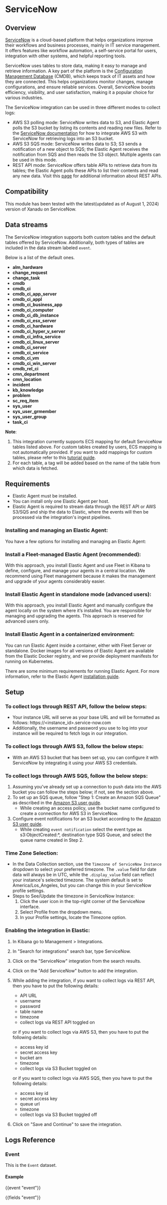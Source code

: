 # ServiceNow

## Overview

[ServiceNow](https://www.servicenow.com/?state=seamless) is a cloud-based platform that helps organizations improve their workflows and business processes, mainly in IT service management. It offers features like workflow automation, a self-service portal for users, integration with other systems, and helpful reporting tools.

ServiceNow uses tables to store data, making it easy to manage and retrieve information. A key part of the platform is the [Configuration Management Database](https://www.servicenow.com/products/servicenow-platform/configuration-management-database.html) (CMDB), which keeps track of IT assets and how they are connected. This helps organizations monitor changes, manage configurations, and ensure reliable services. Overall, ServiceNow boosts efficiency, visibility, and user satisfaction, making it a popular choice for various industries.

The ServiceNow integration can be used in three different modes to collect logs:
- AWS S3 polling mode: ServiceNow writes data to S3, and Elastic Agent polls the S3 bucket by listing its contents and reading new files. Refer to the [ServiceNow documentation](https://www.servicenow.com/community/now-platform-forum/aws-s3-integration-with-servicenow/td-p/1121852) for how to integrate AWS S3 with ServiceNow for retrieving logs into an S3 bucket.
- AWS S3 SQS mode: ServiceNow writes data to S3; S3 sends a notification of a new object to SQS; the Elastic Agent receives the notification from SQS and then reads the S3 object. Multiple agents can be used in this mode.
- REST API mode: ServiceNow offers table APIs to retrieve data from its tables; the Elastic Agent polls these APIs to list their contents and read any new data. Visit this [page](https://developer.servicenow.com/dev.do#!/reference/api/washingtondc/rest/c_TableAPI#table-GET) for additional information about REST APIs.

## Compatibility

This module has been tested with the latest(updated as of August 1, 2024) version of Xanadu on ServiceNow.

## Data streams

The ServiceNow integration supports both custom tables and the default tables offered by ServiceNow. Additionally, both types of tables are included in the data stream labeled `event`.

Below is a list of the default ones.

- **alm_hardware**
- **change_request**
- **change_task**
- **cmdb**
- **cmdb_ci**
- **cmdb_ci_app_server**
- **cmdb_ci_appl**
- **cmdb_ci_business_app**
- **cmdb_ci_computer**
- **cmdb_ci_db_instance**
- **cmdb_ci_esx_server**
- **cmdb_ci_hardware**
- **cmdb_ci_hyper_v_server**
- **cmdb_ci_infra_service**
- **cmdb_ci_linux_server**
- **cmdb_ci_server**
- **cmdb_ci_service**
- **cmdb_ci_vm**
- **cmdb_ci_win_server**
- **cmdb_rel_ci**
- **cmn_department**
- **cmn_location**
- **incident**
- **kb_knowledge**
- **problem**
- **sc_req_item**
- **sys_user**
- **sys_user_grmember**
- **sys_user_group**
- **task_ci**

**Note**:

1. This integration currently supports ECS mapping for default ServiceNow tables listed above. For custom tables created by users, ECS mapping is not automatically provided. If you want to add mappings for custom tables, please refer to this [tutorial guide](https://www.elastic.co/guide/en/fleet/current/data-streams-pipeline-tutorial.html).
2. For each table, a tag will be added based on the name of the table from which data is fetched.

## Requirements

- Elastic Agent must be installed.
- You can install only one Elastic Agent per host.
- Elastic Agent is required to stream data through the REST API or AWS S3/SQS and ship the data to Elastic, where the events will then be processed via the integration's ingest pipelines.

### Installing and managing an Elastic Agent:

You have a few options for installing and managing an Elastic Agent:

### Install a Fleet-managed Elastic Agent (recommended):

With this approach, you install Elastic Agent and use Fleet in Kibana to define, configure, and manage your agents in a central location. We recommend using Fleet management because it makes the management and upgrade of your agents considerably easier.

### Install Elastic Agent in standalone mode (advanced users):

With this approach, you install Elastic Agent and manually configure the agent locally on the system where it’s installed. You are responsible for managing and upgrading the agents. This approach is reserved for advanced users only.

### Install Elastic Agent in a containerized environment:

You can run Elastic Agent inside a container, either with Fleet Server or standalone. Docker images for all versions of Elastic Agent are available from the Elastic Docker registry, and we provide deployment manifests for running on Kubernetes.

There are some minimum requirements for running Elastic Agent. For more information, refer to the Elastic Agent [installation guide](https://www.elastic.co/guide/en/fleet/current/elastic-agent-installation.html).

## Setup

### To collect logs through REST API, follow the below steps:

- Your instance URL will serve as your base URL and will be formatted as follows: https://\<instance_id\>.service-now.com
- Additionally, the username and password you use to log into your instance will be required to fetch logs in our integration.

### To collect logs through AWS S3, follow the below steps:

- With an AWS S3 bucket that has been set up, you can configure it with ServiceNow by integrating it using your AWS S3 credentials.

### To collect logs through AWS SQS, follow the below steps:

1. Assuming you've already set up a connection to push data into the AWS bucket you can follow the steps below; if not, see the section above.
2. To set up an SQS queue, follow "Step 1: Create an Amazon SQS Queue" as described in the [Amazon S3 user guide](https://docs.aws.amazon.com/AmazonS3/latest/userguide/ways-to-add-notification-config-to-bucket.html).
   - While creating an access policy, use the bucket name configured to create a connection for AWS S3 in ServiceNow.
3. Configure event notifications for an S3 bucket according to the [Amazon S3 user guide](https://docs.aws.amazon.com/AmazonS3/latest/userguide/enable-event-notifications.html).
   - While creating `event notification` select the event type as s3:ObjectCreated:*, destination type SQS Queue, and select the queue name created in Step 2.

### Time Zone Selection:
- In the Data Collection section, use the `Timezone of ServiceNow Instance` dropdown to select your preferred timezone. The `.value` field for date data will always be in UTC, while the `.display_value` field can reflect your instance's selected timezone. The system default is set to America/Los_Angeles, but you can change this in your ServiceNow profile settings.
- Steps to See/Update the timezone in ServiceNow Instance:
  1. Click the user icon in the top-right corner of the ServiceNow interface.
  2. Select Profile from the dropdown menu.
  3. In your Profile settings, locate the Timezone option.

### Enabling the integration in Elastic:

1. In Kibana go to Management > Integrations.
2. In "Search for integrations" search bar, type ServiceNow.
3. Click on the "ServiceNow" integration from the search results.
4. Click on the "Add ServiceNow" button to add the integration.
5. While adding the integration, if you want to collect logs via REST API, then you have to put the following details:
   - API URL
   - username
   - password
   - table name
   - timezone
   - collect logs via REST API toggled on

   or if you want to collect logs via AWS S3, then you have to put the following details:
   - access key id
   - secret access key
   - bucket arn
   - timezone
   - collect logs via S3 Bucket toggled on

   or if you want to collect logs via AWS SQS, then you have to put the following details:
   - access key id
   - secret access key
   - queue url
   - timezone
   - collect logs via S3 Bucket toggled off
6. Click on "Save and Continue" to save the integration.

## Logs Reference

### Event

This is the `Event` dataset.

#### Example

{{event "event"}}

{{fields "event"}}
